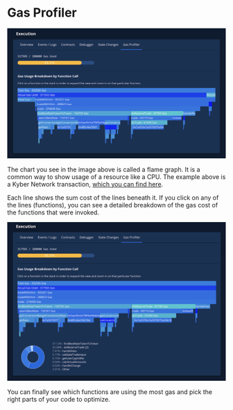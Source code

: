 # Gas Profiler

![](../../../.gitbook/assets/image%20%2847%29.png)

The chart you see in the image above is called a flame graph. It is a common way to show usage of a resource like a CPU. The example above is a Kyber Network transaction, [which you can find here](https://dashboard.tenderly.co/tx/main/0x97c37f37988c010a37a8c550b03af37c04bffa2ba6be7d1135f0a26c0e00f532/gas-usage?utm_source=blog&utm_medium=post&utm_campaign=10_ways&utm_content=kyber_network).

Each line shows the sum cost of the lines beneath it. If you click on any of the lines \(functions\), you can see a detailed breakdown of the gas cost of the functions that were invoked.

![](../../../.gitbook/assets/image%20%2838%29.png)

You can finally see which functions are using the most gas and pick the right parts of your code to optimize.

